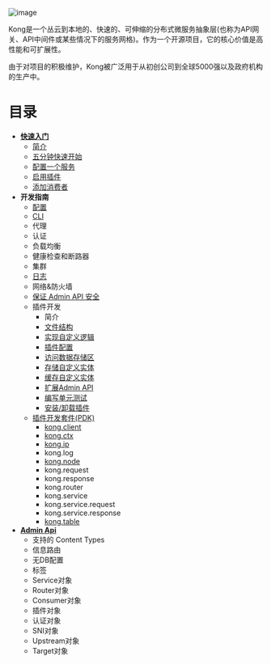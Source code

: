 ![image](https://user-images.githubusercontent.com/2004103/57691648-59208500-7677-11e9-9b6f-21ee0eb5a4dd.png)

Kong是一个丛云到本地的、快速的、可伸缩的分布式微服务抽象层(也称为API网关、API中间件或某些情况下的服务网格)。作为一个开源项目，它的核心价值是高性能和可扩展性。

由于对项目的积极维护，Kong被广泛用于从初创公司到全球5000强以及政府机构的生产中。


# 目录

* [**快速入门**](GETTING-STARTED)
    * [简介](GETTING-STARTED/introduction.md)
    * [五分钟快速开始](GETTING-STARTED/quickstart.md)  
    * [配置一个服务](GETTING-STARTED/configuring-a-service.md)   
    * [启用插件](GETTING-STARTED/enabling-plugins.md)  
    * [添加消费者](GETTING-STARTED/adding-consumers.md)   
* **开发指南**
    * [配置](GUIDES&REFERENCES/configuration.md)    
    * [CLI](GUIDES&REFERENCES/cli.md)    
    * 代理    
    * 认证     
    * 负载均衡  
    * 健康检查和断路器
    * 集群  
    * [日志](GUIDES&REFERENCES/logging.md)  
    * 网络&防火墙  
    * [保证 Admin API 安全](GUIDES&REFERENCES/secure-admin-api.md)  
    * 插件开发
        * 简介
        * [文件结构](GUIDES&REFERENCES/plugin-development/file-structure.md)
        * [实现自定义逻辑](GUIDES&REFERENCES/plugin-development/custom-logic.md)
        * [插件配置](GUIDES&REFERENCES/plugin-development/plugin-configuration)
        * [访问数据存储区](GUIDES&REFERENCES/plugin-development/access-the-datastore.md)
        * [存储自定义实体](GUIDES&REFERENCES/plugin-development/custom-entities.md)
        * [缓存自定义实体](GUIDES&REFERENCES/plugin-development/entities-cache.md)
        * [扩展Admin API](GUIDES&REFERENCES/plugin-development/admin-api.md)
        * [编写单元测试](GUIDES&REFERENCES/plugin-development/tests.md)
        * [安装/卸载插件](GUIDES&REFERENCES/plugin-development/distribution.md)
    * [插件开发套件(PDK)](GUIDES&REFERENCES/PDK/pdk.md)
        * [kong.client](GUIDES&REFERENCES/PDK/kong-client.md)
        * [kong.ctx](GUIDES&REFERENCES/PDK/kong-ctx.md)
        * [kong.ip](GUIDES&REFERENCES/PDK/kong-ip.md)
        * kong.log
        * [kong.node](GUIDES&REFERENCES/PDK/kong-node.md)
        * kong.request
        * kong.response
        * kong.router
        * kong.service
        * kong.service.request
        * kong.service.response
        * [kong.table](GUIDES&REFERENCES/PDK/kong-table.md)
* [**Admin Api**](ADMIN-API)
    * 支持的 Content Types
    * 信息路由
    * 无DB配置
    * 标签
    * Service对象
    * Router对象
    * Consumer对象
    * 插件对象
    * 认证对象
    * SNI对象
    * Upstream对象
    * Target对象

